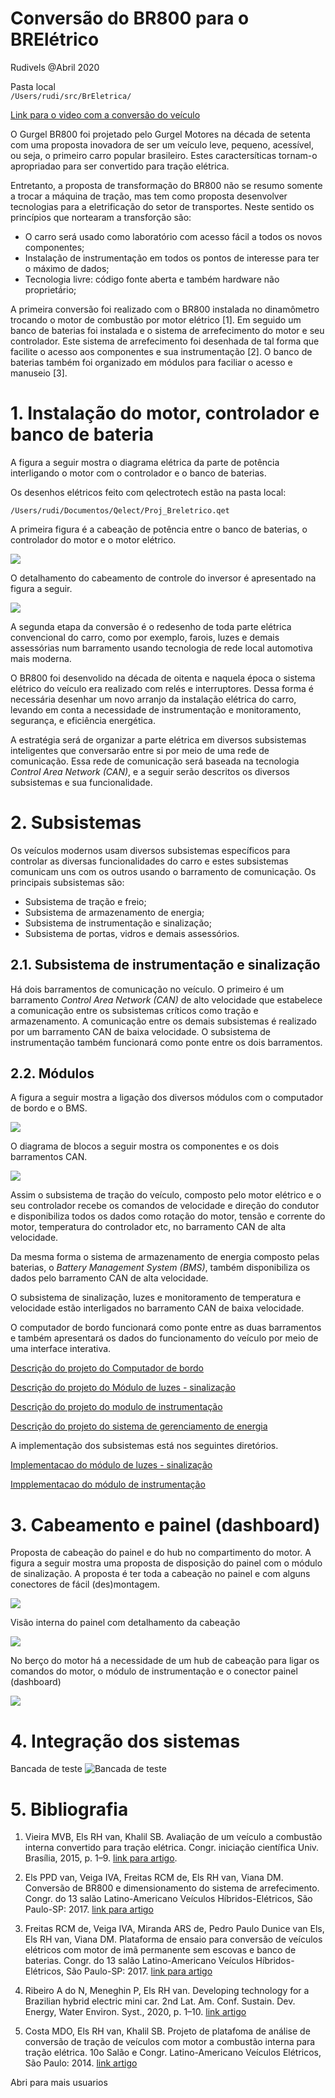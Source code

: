 # Conversão do BR800 para o BRElétrico
Rudivels @Abril 2020

Pasta local  
`/Users/rudi/src/BrEletrica/`


[Link para o video com a conversão do veículo](https://youtu.be/-nJ4Txo5IV8)

O Gurgel BR800 foi projetado pelo Gurgel Motores na década de setenta com uma proposta inovadora de ser um veículo leve, pequeno, acessível, ou seja, o primeiro carro popular brasileiro. 
Estes caractersíticas tornam-o apropriadao para ser convertido para tração elétrica. 

Entretanto, a proposta de transformação do BR800 não se resumo somente a trocar a máquina de tração, mas tem como proposta desenvolver tecnologias para a eletrificação do setor de transportes. Neste sentido os princípios que nortearam a transforção são:

- O carro será usado como laboratório com acesso fácil a todos os novos componentes;
- Instalação de instrumentação em todos os pontos de interesse para ter o máximo de dados;
- Tecnologia livre: código fonte aberta e também hardware não proprietário;

A primeira conversão foi realizado com o BR800 instalada no dinamômetro trocando o motor de combustão por motor elétrico [1]. Em seguido um banco de baterias foi instalada e o sistema de arrefecimento do motor e seu controlador. Este sistema de arrefecimento foi desenhada de tal forma que facilite o acesso aos componentes e sua instrumentação [2]. O banco de baterias também foi organizado em módulos para faciliar o acesso e manuseio [3]. 


# 1. Instalação do motor, controlador e banco de bateria

A figura a seguir mostra o diagrama elétrica da parte de potência interligando o motor com o controlador e o banco de baterias.

Os desenhos elétricos feito com qelectrotech estão na pasta local:

`/Users/rudi/Documentos/Qelect/Proj_Breletrico.qet`

A primeira figura é a cabeação de potência entre o banco de baterias, o controlador do motor e o motor elétrico.

![](Figuras/1_projeto_breletrico_cabeacao_potencia_motor_baterias_e_inversor.png)


O detalhamento do cabeamento de controle do inversor é apresentado na figura a seguir.

![](Figuras/3_projeto_breletrico_painel_de_controle_de_inversor.png)


A segunda etapa da conversão é o redesenho de toda parte elétrica convencional do carro, como por exemplo, farois, luzes e demais assessórias num barramento usando tecnologia de rede local automotiva mais moderna. 

O BR800 foi desenvolido na década de oitenta e naquela época o sistema elétrico do veículo era realizado com relés e interruptores. Dessa forma é necessária desenhar um novo arranjo da instalação elétrica do carro, levando em conta a necessidade de instrumentação e monitoramento, segurança, e eficiência energética. 

A estratégia será de organizar a parte elétrica em diversos subsistemas inteligentes que conversarão entre si por meio de uma rede de comunicação. Essa rede de comunicação será baseada na tecnologia *Control Area Network (CAN)*, e a seguir serão descritos os diversos subsistemas e sua funcionalidade. 

# 2. Subsistemas

Os veículos modernos usam diversos subsistemas específicos para controlar as diversas funcionalidades do carro e estes subsistemas comunicam uns com os outros usando o barramento de comunicação. Os principais subsistemas são:

- Subsistema de tração e freio;
- Subsistema de armazenamento de energia;
- Subsistema de instrumentação e sinalização;
- Subsistema de portas, vidros e demais assessórios.


## 2.1. Subsistema de instrumentação e sinalização 



Há dois barramentos de comunicação no veículo. O primeiro é um barramento *Control Area Network (CAN)* de alto velocidade que estabelece a comunicação entre os subsistemas críticos como tração e armazenamento. A comunicação entre os demais subsistemas é realizado por um barramento CAN de baixa velocidade. O subsistema de instrumentação também funcionará como ponte entre os dois barramentos.

## 2.2. Módulos

A figura a seguir mostra a ligação dos diversos módulos com o computador de bordo e o BMS.

![](Figuras/4_projeto_breletrico-chave_geral_e_dashboard_e_can_bus.png)

O diagrama de blocos a seguir mostra os componentes e os dois barramentos CAN.

![](Figuras/Diagrama_blocos_BBB_Modbus_CAN.jpg)


Assim o subsistema de tração do veículo, composto pelo motor elétrico e o seu controlador recebe os comandos de velocidade e direção do condutor e disponibiliza todos os dados como rotação do motor, tensão e corrente do motor, temperatura do controlador etc, no barramento CAN de alta velocidade.

Da mesma forma o sistema de armazenamento de energia composto pelas baterias, o *Battery Management System (BMS)*, também disponibiliza os dados pelo barramento CAN de alta velocidade. 

O subsistema de sinalização, luzes e monitoramento de temperatura e velocidade estão interligados no barramento CAN de baixa velocidade.

O computador de bordo funcionará como ponte entre as duas barramentos e também apresentará os dados do funcionamento do veículo por meio de uma interface interativa.

[Descrição do projeto do Computador de bordo](https://github.com/Tecnomobele-FGA/Computador-de-bordo)

[Descrição do projeto do Módulo de luzes - sinalização ](https://github.com/Tecnomobele-FGA/Modulo-luzes)

[Descrição do projeto do modulo de instrumentação](https://github.com/Tecnomobele-FGA/Modulo-instrumentacao)

[Descrição do projeto do sistema de gerenciamento de energia](https://github.com/Tecnomobele-FGA/Sistema-gerenciamento-energia)

A implementação dos subsistemas está nos seguintes diretórios.

[Implementacao do módulo de luzes - sinalização ](https://github.com/rudivels/BREletrica_Luzes_CAN_beep_display)

[Impplementacao do módulo de instrumentação](https://github.com/rudivels/BREletrica_Sensor_CAN_Lcd_Velocidade_temperatura)




# 3. Cabeamento e painel (dashboard)

Proposta de cabeação do painel e do hub no compartimento do motor.
A figura a seguir mostra uma proposta de disposição do painel com o módulo de sinalização. A proposta é ter toda a cabeação no painel e com alguns conectores de fácil (des)montagem.  

![](Figuras/layout-painel-BR800.jpg)

Visão interna do painel com detalhamento da cabeação

![](Figuras/layout-cabeacao-painel-BR800.jpg)

No berço do motor há a necessidade de um hub de cabeação para ligar os comandos do motor, o módulo de instrumentação e o conector painel (dashboard)

![](Figuras/layout-hub-ligacao-motor-instumentos.jpg)





# 4. Integração dos sistemas

Bancada de teste
![Bancada de teste](figuras/foto_bancada_test_can_obc_instrum.jpg)


# 5. Bibliografia
 

1) Vieira MVB, Els RH van, Khalil SB. Avaliação de um veículo a combustão interna convertido para tração elétrica. Congr. iniciação científica Univ. Brasília, 2015, p. 1–9. 
[link para artigo](http://fga.unb.br/rudi.van/galeria/artigo-marcus-vieira-pibic-relatorio-final-envio-2015-08-08-00.pdf). 

2) Els PPD van, Veiga IVA, Freitas RCM de, Els RH van, Viana DM. Conversão de BR800 e dimensionamento do sistema de arrefecimento. Congr. do 13 salão Latino-Americano Veículos Híbridos-Elétricos, São Paulo-SP: 2017.
[link para artigo](http://fga.unb.br/rudi.van/galeria/pedro-paulo-dunice-van-els.pdf)

3) Freitas RCM de, Veiga IVA, Miranda ARS de, Pedro Paulo Dunice van Els, Els RH van, Viana DM. Plataforma de ensaio para conversão de veículos elétricos com motor de imã permanente sem escovas e banco de baterias. Congr. do 13 salão Latino-Americano Veículos Híbridos-Elétricos, São Paulo-SP: 2017.
[link para artigo](http://fga.unb.br/rudi.van/galeria/renata-cunha-moraes-freitas2.pdf)

4) Ribeiro A do N, Meneghin P, Els RH van. Developing technology for a Brazilian hybrid electric mini car. 2nd Lat. Am. Conf. Sustain. Dev. Energy, Water Environ. Syst., 2020, p. 1–10. 
[link artigo](http://fga.unb.br/rudi.van/galeria/arrigo-alex-lasdewes20-fp-161.pdf)

5) Costa MDO, Els RH van, Khalil SB. Projeto de platafoma de análise de conversão de tração de veículos com motor a combustão interna para tração elétrica. 10o Salão e Congr. Latino-Americano Veículos Elétricos, São Paulo: 2014.
[link artigo](http://fga.unb.br/rudi.van/galeria/costa-els-projeto-de-plataforma-de-veiculo-eletrico.pdf)

Abri para mais usuarios